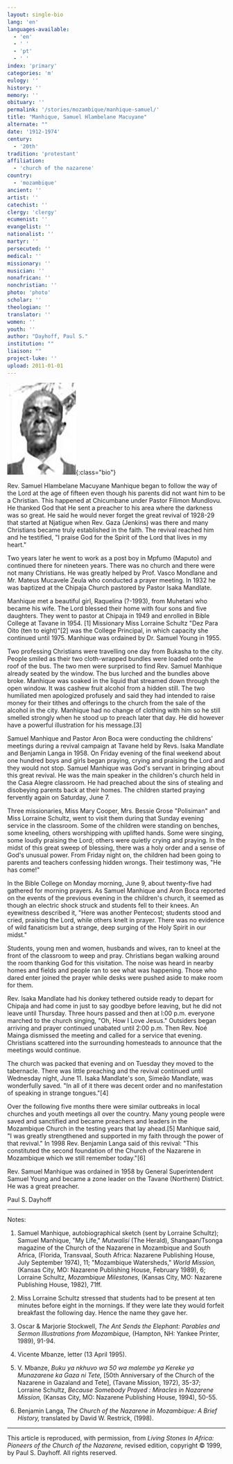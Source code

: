 ```yaml
---
layout: single-bio
lang: 'en'
languages-available:
  - 'en'
  - ' '
  - 'pt'
  - ' '
index: 'primary'
categories: 'm'
eulogy: ''
history: ''
memory: ''
obituary: ''
permalink: '/stories/mozambique/manhique-samuel/'
title: "Manhique, Samuel Hlambelane Macuyane"
alternate: ""
date: '1912-1974'
century:
  - '20th'
tradition: 'protestant'
affiliation:
  - 'church of the nazarene'
country:
  - 'mozambique'
ancient: ''
artist: ''
catechist: ''
clergy: 'clergy'
ecumenist: ''
evangelist: ''
nationalist: ''
martyr: ''
persecuted: ''
medical: ''
missionary: ''
musician: ''
nonafrican: ''
nonchristian: ''
photo: 'photo'
scholar: ''
theologian: ''
translator: ''
women: ''
youth: ''
author: "Dayhoff, Paul S."
institution: ""
liaison: ""
project-luke: ''
upload: 2011-01-01
---
```


![Samuel Manhique](/images/bio-pics/mozambique/manhique-samuel/manhique-samuel.jpg){:class="bio"}

Rev. Samuel Hlambelane Macuyane Manhique began to follow the way of the Lord at the age of fifteen even though his parents did not want him to be a Christian. This happened at Chicumbane under Pastor Filimon Mundlovu. He thanked God that He sent a preacher to his area where the darkness was so great. He said he would never forget the great revival of 1928-29 that started at Njatigue when Rev. Gaza (Jenkins) was there and many Christians became truly established in the faith. The revival reached him and he testified, "I praise God for the Spirit of the Lord that lives in my heart."

Two years later he went to work as a post boy in Mpfumo (Maputo) and continued there for nineteen years. There was no church and there were not many Christians. He was greatly helped by Prof. Vasco Mondlane and Mr. Mateus Mucavele Zeula who conducted a prayer meeting. In 1932 he was baptized at the Chipaja Church pastored by Pastor Isaka Mandlate.

Manhique met a beautiful girl, Raquelina (?-1993), from Muhetani who became his wife. The Lord blessed their home with four sons and five daughters.  They went to pastor at Chipaja in 1949 and enrolled in Bible College at Tavane in 1954. [1]  Missionary Miss Lorraine Schultz "Dez Para Oito (ten to eight)"[2]  was the College Principal, in which capacity she continued until 1975. Manhique was ordained by Dr. Samuel Young in 1955.

Two professing Christians were travelling one day from Bukasha to the city. People smiled as their two cloth-wrapped bundles were loaded onto the roof of the bus. The two men were surprised to find Rev. Samuel Manhique already seated by the window. The bus lurched and the bundles above broke. Manhique was soaked in the liquid that streamed down through the open window. It was cashew fruit alcohol from a hidden still. The two humiliated men apologized profusely and said they had intended to raise money for their tithes and offerings to the church from the sale of the alcohol in the city. Manhique had no change of clothing with him so he still smelled strongly when he stood up to preach later that day. He did however have a powerful illustration for his message.[3]

Samuel Manhique and Pastor Aron Boca were conducting the childrens' meetings during a revival campaign at Tavane held by Revs. Isaka Mandlate and Benjamin Langa in 1958. On Friday evening of the final weekend about one hundred boys and girls began praying, crying and praising the Lord and they would not stop. Samuel Manhique was God's servant in bringing about this great revival. He was the main speaker in the children's church held in the Casa Alegre classroom. He had preached about the sins of stealing and disobeying parents back at their homes. The children started praying fervently again on Saturday, June 7.

Three missionaries, Miss Mary Cooper, Mrs. Bessie Grose "Polisiman" and Miss Lorraine Schultz, went to visit them during that Sunday evening service in the classroom. Some of the children were standing on benches, some kneeling, others worshipping with uplifted hands. Some were singing, some loudly praising the Lord; others were quietly crying and praying. In the midst of this great sweep of blessing, there was a holy order and a sense of God's unusual power. From Friday night on, the children had been going to parents and teachers confessing hidden wrongs. Their testimony was, "He has come!"

In the Bible College on Monday morning, June 9, about twenty-five had gathered for morning prayers. As Samuel Manhique and Aron Boca reported on the events of the previous evening in the children's church, it seemed as though an electric shock struck and students fell to their knees. An eyewitness described it, "Here was another Pentecost; students stood and cried, praising the Lord, while others knelt in prayer. There was no evidence of wild fanaticism but a strange, deep surging of the Holy Spirit in our midst."

Students, young men and women, husbands and wives, ran to kneel at the front of the classroom to weep and pray. Christians began walking around the room thanking God for this visitation. The noise was heard in nearby homes and fields and people ran to see what was happening. Those who dared enter joined the prayer while desks were pushed aside to make room for them.

Rev. Isaka Mandlate had his donkey tethered outside ready to depart for Chipaja and had come in just to say goodbye before leaving, but he did not leave until Thursday. Three hours passed and then at l:00 p.m. everyone marched to the church singing, "Oh, How I Love Jesus." Outsiders began arriving and prayer continued unabated until 2:00 p.m.  Then Rev. Noé Mainga dismissed the meeting and called for a service that evening. Christians scattered into the surrounding homesteads to announce that the meetings would continue.

The church was packed that evening and on Tuesday they moved to the tabernacle. There was little preaching and the revival continued until Wednesday night, June 11. Isaka Mandlate's son, Simeão Mandlate, was wonderfully saved. "In all of it there was decent order and no manifestation of speaking in strange tongues."[4]

Over the following five months there were similar outbreaks in local churches and youth meetings all over the country. Many young people were saved and sanctified and became preachers and leaders in the Mozambique Church in the testing years that lay ahead.[5] Manhique said, "I was greatly strengthened and supported in my faith through the power of that revival." In 1998 Rev. Benjamin Langa said of this revival: "This constituted the second foundation of the Church of the Nazarene in Mozambique which we still remember today."[6]

Rev. Samuel Manhique was ordained in 1958 by General Superintendent Samuel Young and became a zone leader on the Tavane (Northern) District. He was a great preacher.

Paul S. Dayhoff

---

Notes:

1. Samuel Manhique, autobiographical sketch (sent by Lorraine Schultz); Samuel Manhique, "My Life," *Mutwalisi* (The Herald), Shangaan/Tsonga magazine of the Church of the Nazarene in Mozambique and South Africa, (Florida, Transvaal, South Africa: Nazarene Publishing House, July September 1974), 11; "Mozambique Watersheds," *World Mission,* (Kansas City, MO: Nazarene Publishing House, February 1989), 6; Lorraine Schultz, *Mozambique Milestones,* (Kansas City, MO: Nazarene Publishing House, 1982), 71ff.

2. Miss Lorraine Schultz stressed that students had to be present at ten minutes before eight in the mornings.  If they were late they would forfeit breakfast the following day.  Hence the name they gave her.

3. Oscar & Marjorie Stockwell, *The Ant Sends the Elephant: Parables and Sermon Illustrations from Mozambique,* (Hampton, NH: Yankee Printer, 1989), 91-94.

4. Vicente Mbanze, letter (13 April 1995).

5. V. Mbanze, *Buku ya nkhuvo wa 50 wa malembe ya Kereke ya Munazarene ka Gaza ni Tete,* [50th Anniversary of the Church of the Nazarene in Gazaland and Tete], (Tavane Mission, 1972), 35-37; Lorraine Schultz, *Because Somebody Prayed : Miracles in Nazarene Mission,* (Kansas City, MO: Nazarene Publishing House, 1994), 50-55.

6. Benjamin Langa, *The Church of the Nazarene in Mozambique: A Brief History,* translated by David W. Restrick, (1998).

---

This article is reproduced, with permission, from *Living Stones In Africa: Pioneers of the Church of the Nazarene,* revised edition, copyright &copy; 1999, by Paul S. Dayhoff.  All rights reserved.
